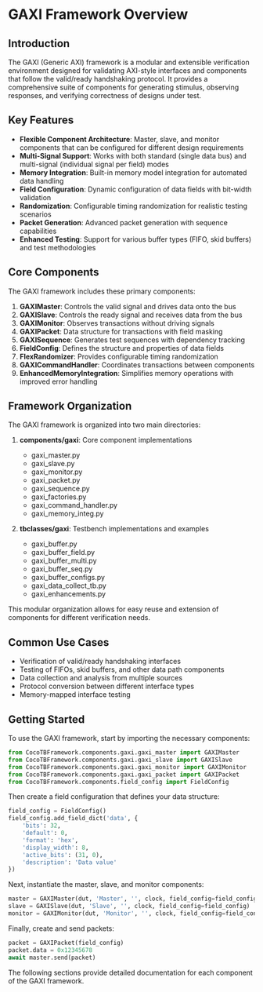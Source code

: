 # GAXI Framework Overview

## Introduction

The GAXI (Generic AXI) framework is a modular and extensible verification environment designed for validating AXI-style interfaces and components that follow the valid/ready handshaking protocol. It provides a comprehensive suite of components for generating stimulus, observing responses, and verifying correctness of designs under test.

## Key Features

- **Flexible Component Architecture**: Master, slave, and monitor components that can be configured for different design requirements
- **Multi-Signal Support**: Works with both standard (single data bus) and multi-signal (individual signal per field) modes
- **Memory Integration**: Built-in memory model integration for automated data handling
- **Field Configuration**: Dynamic configuration of data fields with bit-width validation
- **Randomization**: Configurable timing randomization for realistic testing scenarios
- **Packet Generation**: Advanced packet generation with sequence capabilities
- **Enhanced Testing**: Support for various buffer types (FIFO, skid buffers) and test methodologies

## Core Components

The GAXI framework includes these primary components:

1. **GAXIMaster**: Controls the valid signal and drives data onto the bus
2. **GAXISlave**: Controls the ready signal and receives data from the bus
3. **GAXIMonitor**: Observes transactions without driving signals
4. **GAXIPacket**: Data structure for transactions with field masking
5. **GAXISequence**: Generates test sequences with dependency tracking
6. **FieldConfig**: Defines the structure and properties of data fields
7. **FlexRandomizer**: Provides configurable timing randomization
8. **GAXICommandHandler**: Coordinates transactions between components
9. **EnhancedMemoryIntegration**: Simplifies memory operations with improved error handling

## Framework Organization

The GAXI framework is organized into two main directories:

1. **components/gaxi**: Core component implementations
   - gaxi_master.py
   - gaxi_slave.py
   - gaxi_monitor.py
   - gaxi_packet.py
   - gaxi_sequence.py
   - gaxi_factories.py
   - gaxi_command_handler.py
   - gaxi_memory_integ.py

2. **tbclasses/gaxi**: Testbench implementations and examples
   - gaxi_buffer.py
   - gaxi_buffer_field.py
   - gaxi_buffer_multi.py
   - gaxi_buffer_seq.py
   - gaxi_buffer_configs.py
   - gaxi_data_collect_tb.py
   - gaxi_enhancements.py

This modular organization allows for easy reuse and extension of components for different verification needs.

## Common Use Cases

- Verification of valid/ready handshaking interfaces
- Testing of FIFOs, skid buffers, and other data path components
- Data collection and analysis from multiple sources
- Protocol conversion between different interface types
- Memory-mapped interface testing

## Getting Started

To use the GAXI framework, start by importing the necessary components:

```python
from CocoTBFramework.components.gaxi.gaxi_master import GAXIMaster
from CocoTBFramework.components.gaxi.gaxi_slave import GAXISlave
from CocoTBFramework.components.gaxi.gaxi_monitor import GAXIMonitor
from CocoTBFramework.components.gaxi.gaxi_packet import GAXIPacket
from CocoTBFramework.components.field_config import FieldConfig
```

Then create a field configuration that defines your data structure:

```python
field_config = FieldConfig()
field_config.add_field_dict('data', {
    'bits': 32,
    'default': 0,
    'format': 'hex',
    'display_width': 8,
    'active_bits': (31, 0),
    'description': 'Data value'
})
```

Next, instantiate the master, slave, and monitor components:

```python
master = GAXIMaster(dut, 'Master', '', clock, field_config=field_config)
slave = GAXISlave(dut, 'Slave', '', clock, field_config=field_config)
monitor = GAXIMonitor(dut, 'Monitor', '', clock, field_config=field_config)
```

Finally, create and send packets:

```python
packet = GAXIPacket(field_config)
packet.data = 0x12345678
await master.send(packet)
```

The following sections provide detailed documentation for each component of the GAXI framework.
